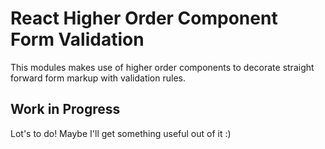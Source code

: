 # React Higher Order Component Form Validation

This modules makes use of higher order components to decorate straight forward
form markup with validation rules.

## Work in Progress

Lot's to do! Maybe I'll get something useful out of it :)
